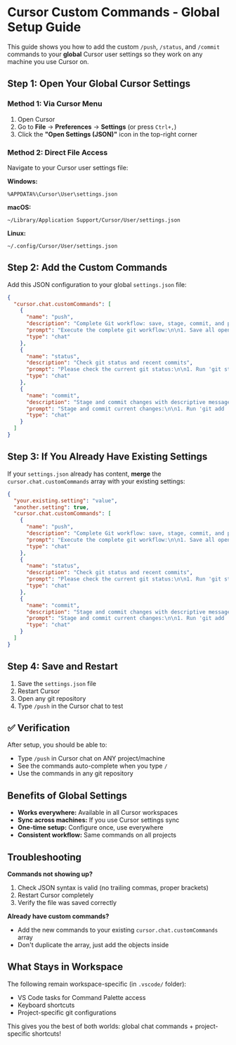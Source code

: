 # Cursor Custom Commands - Global Setup Guide

This guide shows you how to add the custom `/push`, `/status`, and `/commit` commands to your **global** Cursor user settings so they work on any machine you use Cursor on.

## Step 1: Open Your Global Cursor Settings

### Method 1: Via Cursor Menu
1. Open Cursor
2. Go to **File** → **Preferences** → **Settings** (or press `Ctrl+,`)
3. Click the **"Open Settings (JSON)"** icon in the top-right corner

### Method 2: Direct File Access
Navigate to your Cursor user settings file:

**Windows:**
```
%APPDATA%\Cursor\User\settings.json
```

**macOS:**
```
~/Library/Application Support/Cursor/User/settings.json
```

**Linux:**
```
~/.config/Cursor/User/settings.json
```

## Step 2: Add the Custom Commands

Add this JSON configuration to your global `settings.json` file:

```json
{
  "cursor.chat.customCommands": [
    {
      "name": "push",
      "description": "Complete Git workflow: save, stage, commit, and push to origin",
      "prompt": "Execute the complete git workflow:\n\n1. Save all open/modified files first\n2. Run 'git add .' to stage all changes\n3. Analyze the staged changes with 'git status' and 'git diff --cached' to understand what was modified\n4. Create a descriptive commit message that summarizes the changes (what was added, modified, or removed)\n5. Commit with 'git commit -m \"descriptive message\"'\n6. Push to origin with 'git push origin'\n\nProvide clear feedback on each step and the final result.",
      "type": "chat"
    },
    {
      "name": "status",
      "description": "Check git status and recent commits",
      "prompt": "Please check the current git status:\n\n1. Run 'git status' to see current changes\n2. Run 'git log --oneline -5' to see recent commits\n3. If there are changes, run 'git diff' to show what's modified\n\nSummarize the current state of the repository.",
      "type": "chat"
    },
    {
      "name": "commit",
      "description": "Stage and commit changes with descriptive message",
      "prompt": "Stage and commit current changes:\n\n1. Run 'git add .' to stage all changes\n2. Analyze the changes with 'git diff --cached'\n3. Create a descriptive commit message based on the changes\n4. Commit with 'git commit -m \"descriptive message\"'\n\nDo not push - just stage and commit.",
      "type": "chat"
    }
  ]
}
```

## Step 3: If You Already Have Existing Settings

If your `settings.json` already has content, **merge** the `cursor.chat.customCommands` array with your existing settings:

```json
{
  "your.existing.setting": "value",
  "another.setting": true,
  "cursor.chat.customCommands": [
    {
      "name": "push",
      "description": "Complete Git workflow: save, stage, commit, and push to origin",
      "prompt": "Execute the complete git workflow:\n\n1. Save all open/modified files first\n2. Run 'git add .' to stage all changes\n3. Analyze the staged changes with 'git status' and 'git diff --cached' to understand what was modified\n4. Create a descriptive commit message that summarizes the changes (what was added, modified, or removed)\n5. Commit with 'git commit -m \"descriptive message\"'\n6. Push to origin with 'git push origin'\n\nProvide clear feedback on each step and the final result.",
      "type": "chat"
    },
    {
      "name": "status", 
      "description": "Check git status and recent commits",
      "prompt": "Please check the current git status:\n\n1. Run 'git status' to see current changes\n2. Run 'git log --oneline -5' to see recent commits\n3. If there are changes, run 'git diff' to show what's modified\n\nSummarize the current state of the repository.",
      "type": "chat"
    },
    {
      "name": "commit",
      "description": "Stage and commit changes with descriptive message", 
      "prompt": "Stage and commit current changes:\n\n1. Run 'git add .' to stage all changes\n2. Analyze the changes with 'git diff --cached'\n3. Create a descriptive commit message based on the changes\n4. Commit with 'git commit -m \"descriptive message\"'\n\nDo not push - just stage and commit.",
      "type": "chat"
    }
  ]
}
```

## Step 4: Save and Restart

1. Save the `settings.json` file
2. Restart Cursor
3. Open any git repository
4. Type `/push` in the Cursor chat to test

## ✅ Verification

After setup, you should be able to:
- Type `/push` in Cursor chat on ANY project/machine
- See the commands auto-complete when you type `/`
- Use the commands in any git repository

## Benefits of Global Settings

- **Works everywhere:** Available in all Cursor workspaces
- **Sync across machines:** If you use Cursor settings sync
- **One-time setup:** Configure once, use everywhere
- **Consistent workflow:** Same commands on all projects

## Troubleshooting

**Commands not showing up?**
1. Check JSON syntax is valid (no trailing commas, proper brackets)
2. Restart Cursor completely
3. Verify the file was saved correctly

**Already have custom commands?**
- Add the new commands to your existing `cursor.chat.customCommands` array
- Don't duplicate the array, just add the objects inside

## What Stays in Workspace

The following remain workspace-specific (in `.vscode/` folder):
- VS Code tasks for Command Palette access
- Keyboard shortcuts
- Project-specific git configurations

This gives you the best of both worlds: global chat commands + project-specific shortcuts! 